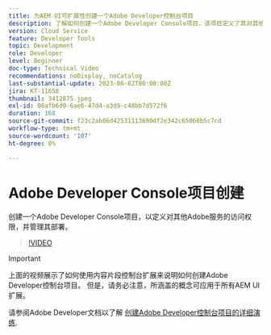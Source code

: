 ```yaml
---
title: 为AEM UI可扩展性创建一个Adobe Developer控制台项目
description: 了解如何创建一个Adobe Developer Console项目，该项目定义了其对其他Adobe服务的访问权限并管理其部署。
version: Cloud Service
feature: Developer Tools
topic: Development
role: Developer
level: Beginner
doc-type: Technical Video
recommendations: noDisplay, noCatalog
last-substantial-update: 2023-06-02T00:00:00Z
jira: KT-11658
thumbnail: 3412875.jpeg
exl-id: 06afb6d0-6ae6-47d4-a3d9-c48bb7d572f6
duration: 168
source-git-commit: f23c2ab86d42531113690df2e342c65060b5c7cd
workflow-type: tm+mt
source-wordcount: '107'
ht-degree: 0%

---
```


# Adobe Developer Console项目创建

创建一个Adobe Developer Console项目，以定义对其他Adobe服务的访问权限，并管理其部署。

>[!VIDEO](https://video.tv.adobe.com/v/3412875?quality=12&learn=on)

>[!IMPORTANT]
>
> 上面的视频展示了如何使用内容片段控制台扩展来说明如何创建Adobe Developer控制台项目。 但是，请务必注意，所涵盖的概念可应用于所有AEM UI扩展。

请参阅Adobe Developer文档以了解 [创建Adobe Developer控制台项目的详细演练](https://developer.adobe.com/uix/docs/services/aem-cf-console-admin/extension-development/#create-a-project-in-adobe-developer-console).
